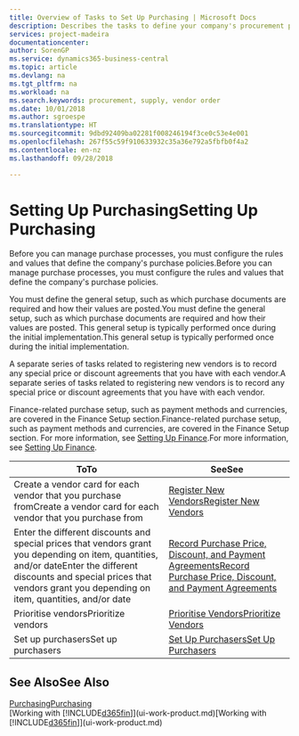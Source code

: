 ```yaml
---
title: Overview of Tasks to Set Up Purchasing | Microsoft Docs
description: Describes the tasks to define your company's procurement policies and set up your purchasing processes.
services: project-madeira
documentationcenter: 
author: SorenGP
ms.service: dynamics365-business-central
ms.topic: article
ms.devlang: na
ms.tgt_pltfrm: na
ms.workload: na
ms.search.keywords: procurement, supply, vendor order
ms.date: 10/01/2018
ms.author: sgroespe
ms.translationtype: HT
ms.sourcegitcommit: 9dbd92409ba02281f008246194f3ce0c53e4e001
ms.openlocfilehash: 267f55c59f910633932c35a36e792a5fbfb0f4a2
ms.contentlocale: en-nz
ms.lasthandoff: 09/28/2018

---
```

# <a name="setting-up-purchasing"></a><span data-ttu-id="e2875-103">Setting Up Purchasing</span><span class="sxs-lookup"><span data-stu-id="e2875-103">Setting Up Purchasing</span></span>
<span data-ttu-id="e2875-104">Before you can manage purchase processes, you must configure the rules and values that define the company's purchase policies.</span><span class="sxs-lookup"><span data-stu-id="e2875-104">Before you can manage purchase processes, you must configure the rules and values that define the company's purchase policies.</span></span>

<span data-ttu-id="e2875-105">You must define the general setup, such as which purchase documents are required and how their values are posted.</span><span class="sxs-lookup"><span data-stu-id="e2875-105">You must define the general setup, such as which purchase documents are required and how their values are posted.</span></span> <span data-ttu-id="e2875-106">This general setup is typically performed once during the initial implementation.</span><span class="sxs-lookup"><span data-stu-id="e2875-106">This general setup is typically performed once during the initial implementation.</span></span>

<span data-ttu-id="e2875-107">A separate series of tasks related to registering new vendors is to record any special price or discount agreements that you have with each vendor.</span><span class="sxs-lookup"><span data-stu-id="e2875-107">A separate series of tasks related to registering new vendors is to record any special price or discount agreements that you have with each vendor.</span></span>

<span data-ttu-id="e2875-108">Finance-related purchase setup, such as payment methods and currencies, are covered in the Finance Setup section.</span><span class="sxs-lookup"><span data-stu-id="e2875-108">Finance-related purchase setup, such as payment methods and currencies, are covered in the Finance Setup section.</span></span> <span data-ttu-id="e2875-109">For more information, see [Setting Up Finance](finance-setup-finance.md).</span><span class="sxs-lookup"><span data-stu-id="e2875-109">For more information, see [Setting Up Finance](finance-setup-finance.md).</span></span>

| <span data-ttu-id="e2875-110">To</span><span class="sxs-lookup"><span data-stu-id="e2875-110">To</span></span> | <span data-ttu-id="e2875-111">See</span><span class="sxs-lookup"><span data-stu-id="e2875-111">See</span></span> |
| --- | --- |
| <span data-ttu-id="e2875-112">Create a vendor card for each vendor that you purchase from</span><span class="sxs-lookup"><span data-stu-id="e2875-112">Create a vendor card for each vendor that you purchase from</span></span>|[<span data-ttu-id="e2875-113">Register New Vendors</span><span class="sxs-lookup"><span data-stu-id="e2875-113">Register New Vendors</span></span>](purchasing-how-register-new-vendors.md) |
| <span data-ttu-id="e2875-114">Enter the different discounts and special prices that vendors grant you depending on item, quantities, and/or date</span><span class="sxs-lookup"><span data-stu-id="e2875-114">Enter the different discounts and special prices that vendors grant you depending on item, quantities, and/or date</span></span> |[<span data-ttu-id="e2875-115">Record Purchase Price, Discount, and Payment Agreements</span><span class="sxs-lookup"><span data-stu-id="e2875-115">Record Purchase Price, Discount, and Payment Agreements</span></span>](purchasing-how-record-purchase-price-discount-payment-agreements.md) |
| <span data-ttu-id="e2875-116">Prioritise vendors</span><span class="sxs-lookup"><span data-stu-id="e2875-116">Prioritize vendors</span></span> |[<span data-ttu-id="e2875-117">Prioritise Vendors</span><span class="sxs-lookup"><span data-stu-id="e2875-117">Prioritize Vendors</span></span>](purchasing-how-prioritize-vendors.md) |
| <span data-ttu-id="e2875-118">Set up purchasers</span><span class="sxs-lookup"><span data-stu-id="e2875-118">Set up purchasers</span></span> |[<span data-ttu-id="e2875-119">Set Up Purchasers</span><span class="sxs-lookup"><span data-stu-id="e2875-119">Set Up Purchasers</span></span>](purchasing-how-setup-purchasers.md) |

## <a name="see-also"></a><span data-ttu-id="e2875-120">See Also</span><span class="sxs-lookup"><span data-stu-id="e2875-120">See Also</span></span>
[<span data-ttu-id="e2875-121">Purchasing</span><span class="sxs-lookup"><span data-stu-id="e2875-121">Purchasing</span></span>](purchasing-manage-purchasing.md)  
<span data-ttu-id="e2875-122">[Working with [!INCLUDE[d365fin](includes/d365fin_md.md)]](ui-work-product.md)</span><span class="sxs-lookup"><span data-stu-id="e2875-122">[Working with [!INCLUDE[d365fin](includes/d365fin_md.md)]](ui-work-product.md)</span></span>

